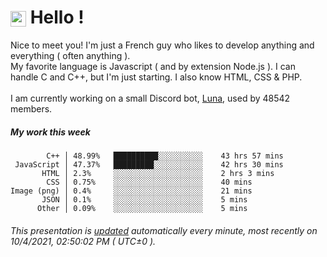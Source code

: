 # <img src="https://64.media.tumblr.com/a77fe63f35eafbe14be38765babf1cb2/ec4eb63d77592970-8f/s1280x1920/cb3343c17d8b4e6010ca747520d078d3dba9ac25.gif" style="vertical-align:middle" width="25px"> Hello !
Nice to meet you! I'm just a French guy who likes to develop anything and everything ( often anything ). <br/>My favorite language is Javascript ( and by extension Node.js ). I can handle C and C++, but I'm just starting. I also know HTML, CSS & PHP.<br/><br/>
I am currently working on a small Discord bot, [Luna](https://github.com/Asgarrrr/Luna), used by 48542 members.<br/>
##### My work this week<br/>
```
        C++ │ 48.99%   ██████████░░░░░░░░░░    43 hrs 57 mins
 JavaScript │ 47.37%   █████████░░░░░░░░░░░    42 hrs 30 mins
       HTML │ 2.3%     ░░░░░░░░░░░░░░░░░░░░    2 hrs 3 mins
        CSS │ 0.75%    ░░░░░░░░░░░░░░░░░░░░    40 mins
Image (png) │ 0.4%     ░░░░░░░░░░░░░░░░░░░░    21 mins
       JSON │ 0.1%     ░░░░░░░░░░░░░░░░░░░░    5 mins
      Other │ 0.09%    ░░░░░░░░░░░░░░░░░░░░    5 mins
```
###### This presentation is [updated](https://github.com/Asgarrrr) automatically every minute, most recently on 10/4/2021, 02:50:02 PM ( UTC±0 ).